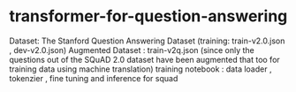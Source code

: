 # transformer-for-question-answering

 
Dataset: The Stanford Question Answering Dataset (training: train-v2.0.json , dev-v2.0.json) 
Augmented Dataset : train-v2q.json (since only the questions out of the SQuAD 2.0 dataset have been augmented that too for training data using machine translation)
training notebook : data loader , tokenzier , fine tuning and inference for squad 
